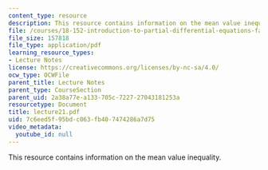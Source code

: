 ```yaml
---
content_type: resource
description: This resource contains information on the mean value inequality.
file: /courses/18-152-introduction-to-partial-differential-equations-fall-2005/7c6eed5f95bdc063fb407474286a7d75_lecture21.pdf
file_size: 157818
file_type: application/pdf
learning_resource_types:
- Lecture Notes
license: https://creativecommons.org/licenses/by-nc-sa/4.0/
ocw_type: OCWFile
parent_title: Lecture Notes
parent_type: CourseSection
parent_uid: 2a38a77e-a133-705c-7227-27043181253a
resourcetype: Document
title: lecture21.pdf
uid: 7c6eed5f-95bd-c063-fb40-7474286a7d75
video_metadata:
  youtube_id: null
---
```

This resource contains information on the mean value inequality.